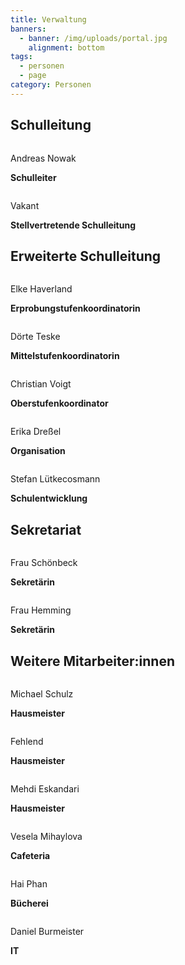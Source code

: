 ```yaml
---
title: Verwaltung
banners:
  - banner: /img/uploads/portal.jpg
    alignment: bottom
tags:
  - personen
  - page
category: Personen
---
```

## Schulleitung

<div class="person"><div><center><img src="/img/uploads/NOW (Schulleitung).jpg" alt=""></center><div class="description"><p>Andreas Nowak</p><p><b>Schulleiter</b></p></div></div></div>

<div class="person"><div><center><img src="/img/uploads/avatar.png" alt=""></center><div class="description"><p>Vakant</p><p><b>Stellvertretende Schulleitung</b></p></div></div></div>

## Erweiterte Schulleitung

<div class="person"><div><center><img src="/img/uploads/HAV.jpg" alt=""></center><div class="description"><p>Elke Haverland</p><p><b>Erprobungstufenkoordinatorin</b></p></div></div></div>

<div class="person"><div><center><img src="/img/uploads/TE.jpg" alt=""></center><div class="description"><p>Dörte Teske</p><p><b>Mittelstufenkoordinatorin</b></p></div></div></div>

<div class="person"><div><center><img src="/img/uploads/VOI.jpg" alt=""></center><div class="description"><p>Christian Voigt</p><p><b>Oberstufenkoordinator</b></p></div></div></div>

<div class="person"><div><center><img src="/img/uploads/DR.jpg" alt=""></center><div class="description"><p>Erika Dreßel</p><p><b>Organisation</b></p></div></div></div>

<div class="person"><div><center><img src="/img/uploads/LC.jpg" alt=""></center><div class="description"><p>Stefan Lütkecosmann</p><p><b>Schulentwicklung</b></p></div></div></div>

## Sekretariat

<div class="person"><div><center><img src="/img/uploads/Schönbeck.jpg" alt=""></center><div class="description"><p>Frau Schönbeck</p><p><b>Sekretärin</b></p></div></div></div>

<div class="person"><div><center><img src="/img/uploads/Heming.jpg" alt=""></center><div class="description"><p>Frau Hemming</p><p><b>Sekretärin</b></p></div></div></div>

## Weitere Mitarbeiter:innen

<div class="person"><div><center><img src="/img/uploads/Schulz.jpg" alt=""></center><div class="description"><p>Michael Schulz</p><p><b>Hausmeister</b></p></div></div></div>

<div class="person"><div><center><img src="/img/uploads/avatar.png" alt=""></center><div class="description"><p>Fehlend</p><p><b>Hausmeister</b></p></div></div></div>

<div class="person"><div><center><img src="/img/uploads/avatar.png" alt=""></center><div class="description"><p>Mehdi Eskandari</p><p><b>Hausmeister</b></p></div></div></div>

<div class="person"><div><center><img src="/img/uploads/Mihaylova.jpg" alt=""></center><div class="description"><p>Vesela Mihaylova</p><p><b>Cafeteria</b></p></div></div></div>

<div class="person"><div><center><img src="/img/uploads/avatar.png" alt=""></center><div class="description"><p>Hai Phan</p><p><b>Bücherei</b></p></div></div></div>

<div class="person"><div><center><img src="/img/uploads/Burmeister.jpg" alt=""></center><div class="description"><p>Daniel Burmeister</p><p><b>IT</b></p></div></div></div>